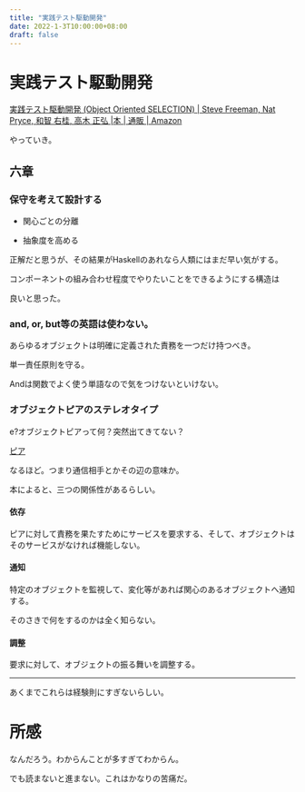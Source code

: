 ```yaml
---
title: "実践テスト駆動開発"
date: 2022-1-3T10:00:00+08:00
draft: false
---
```

# 実践テスト駆動開発



[実践テスト駆動開発 (Object Oriented SELECTION) | Steve Freeman, Nat Pryce, 和智 右桂, 高木 正弘 |本 | 通販 | Amazon](https://www.amazon.co.jp/%E5%AE%9F%E8%B7%B5%E3%83%86%E3%82%B9%E3%83%88%E9%A7%86%E5%8B%95%E9%96%8B%E7%99%BA-Object-Oriented-SELECTION-Freeman/dp/4798124583)



やっていき。



## 六章



### 保守を考えて設計する



* 関心ごとの分離



* 抽象度を高める



正解だと思うが、その結果がHaskellのあれなら人類にはまだ早い気がする。



コンポーネントの組み合わせ程度でやりたいことをできるようにする構造は



良いと思った。



### and, or, but等の英語は使わない。



あらゆるオブジェクトは明確に定義された責務を一つだけ持つべき。



単一責任原則を守る。



Andは関数でよく使う単語なので気をつけないといけない。



### オブジェクトピアのステレオタイプ



e?オブジェクトピアって何？突然出てきてない？



[ピア](http://e-words.jp/w/%E3%83%94%E3%82%A2.html)



なるほど。つまり通信相手とかその辺の意味か。



本によると、三つの関係性があるらしい。



#### 依存



ピアに対して責務を果たすためにサービスを要求する、そして、オブジェクトはそのサービスがなければ機能しない。



#### 通知



特定のオブジェクトを監視して、変化等があれば関心のあるオブジェクトへ通知する。



そのさきで何をするのかは全く知らない。



#### 調整



要求に対して、オブジェクトの振る舞いを調整する。



---



あくまでこれらは経験則にすぎないらしい。



# 所感



なんだろう。わからんことが多すぎてわからん。



でも読まないと進まない。これはかなりの苦痛だ。
